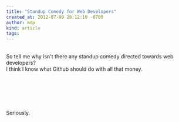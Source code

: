 ```yaml
--- 
title: "Standup Comedy for Web Developers"
created_at: 2012-07-09 20:12:10 -0700
author: mdp
kind: article
tags:
---
```

<br />
So tell me why isn't there any standup comedy directed towards web developers?
<br />
I think I know what Github should do with all that money.
<br />
<br />
<br />
<br />
<br />
<br />
<br />
Seriously.
<br />